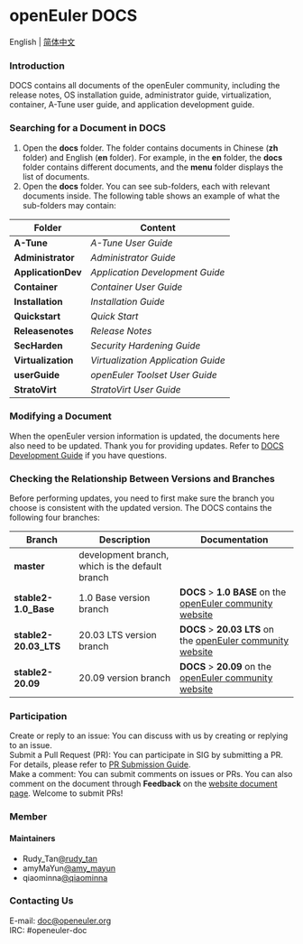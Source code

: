 # openEuler DOCS

English | [简体中文](./README.md)

### Introduction

DOCS contains all documents of the openEuler community, including the release notes, OS installation guide, administrator guide, virtualization, container, A-Tune user guide, and application development guide.

### Searching for a Document in DOCS

1. Open the **docs** folder. The folder contains documents in Chinese (**zh** folder) and English (**en** folder). For example, in the **en** folder, the **docs** folder contains different documents, and the **menu** folder displays the list of documents.   
2. Open the **docs** folder. You can see sub-folders, each with relevant documents inside. The following table shows an example of what the sub-folders may contain:  

| Folder             | Content                            |
| ------------------ | ---------------------------------- |
| **A-Tune**         | *A-Tune User Guide*                |
| **Administrator**  | *Administrator Guide*              |
| **ApplicationDev** | *Application Development Guide*    |
| **Container**      | *Container User Guide*             |
| **Installation**   | *Installation Guide*               |
| **Quickstart**     | *Quick Start*                      |
| **Releasenotes**   | *Release Notes*                    |
| **SecHarden**      | *Security Hardening Guide*         |
| **Virtualization** | *Virtualization Application Guide* |
| **userGuide**      | *openEuler Toolset User Guide*     |
| **StratoVirt**     | *StratoVirt User Guide*            |


### Modifying a Document

When the openEuler version information is updated, the documents here also need to be updated. Thank you for providing updates. Refer to [DOCS Development Guide](https://gitee.com/lss410313/docs/wikis/Home) if you have questions.

### Checking the Relationship Between Versions and Branches
Before performing updates, you need to first make sure the branch you choose is consistent with the updated version. The DOCS contains the following four branches:

| Branch                 | Description                                     | Documentation                                                |
| ---------------------- | ----------------------------------------------- | ------------------------------------------------------------ |
| **master**             | development branch, which is the default branch |                                                              |
| **stable2-1.0\_Base**  | 1.0 Base version branch                         | **DOCS** > **1.0 BASE** on the [openEuler community website](https://openeuler.org/) |
| **stable2-20.03\_LTS** | 20.03 LTS version branch                        | **DOCS** > **20.03 LTS** on the [openEuler community website](https://openeuler.org/) |
| **stable2-20.09**      | 20.09 version branch                            | **DOCS** > **20.09** on the [openEuler community website](https://openeuler.org/) |

### Participation
Create or reply to an issue: You can discuss with us by creating or replying to an issue.  
Submit a Pull Request (PR): You can participate in SIG by submitting a PR. For details, please refer to [PR Submission Guide](https://gitee.com/openeuler/community/blob/master/zh/contributors/pull-request.md).  
Make a comment: You can submit comments on issues or PRs. You can also comment on the document through **Feedback** on the [website document page](https://docs.openeuler.org/en/).
Welcome to submit PRs!

### Member
#### Maintainers
- Rudy_Tan[@rudy_tan](https://gitee.com/rudy_tan)
- amyMaYun[@amy_mayun](https://gitee.com/amy_mayun)
- qiaominna[@qiaominna](https://gitee.com/qiaominna)


###  Contacting Us
E-mail: doc@openeuler.org  
IRC: #openeuler-doc 
